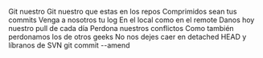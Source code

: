 Git nuestro
Git nuestro que estas en los repos 
Comprimidos sean tus commits
Venga a nosotros tu log
En el local como en el remote
Danos hoy nuestro pull de cada día
Perdona nuestros conflictos
Como también perdonamos los de otros 
geeks 
No nos dejes caer en detached HEAD
y líbranos de SVN
git commit --amend 

